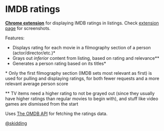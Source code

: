 IMDB ratings
===============

**[Chrome extension](https://chrome.google.com/webstore/detail/imdb-ratings/fbbcaooelpdopodjcneapidogdpelfeg)** for displaying IMDB ratings in listings. Check [extension page](https://chrome.google.com/webstore/detail/imdb-ratings/fbbcaooelpdopodjcneapidogdpelfeg) for screenshots.

Features:

* Displays rating for each movie in a filmography section of a person (actor/director/etc.)*
* Grays out _inferior_ content from listing, based on rating and relevance**
* Generates a person rating based on its titles*

\* Only the first filmography section (IMDB sets most relevant as first) is used for pulling and displaying ratings, for both fewer requests and a more relevant average person score

\** TV items need a higher rating to not be grayed out (since they usually have higher ratings than regular movies to begin with), and stuff like video games are dismissed from the start

Uses [The OMDB API](http://www.omdbapi.com) for fetching the ratings data.

[@skidding](https://twitter.com/skidding)